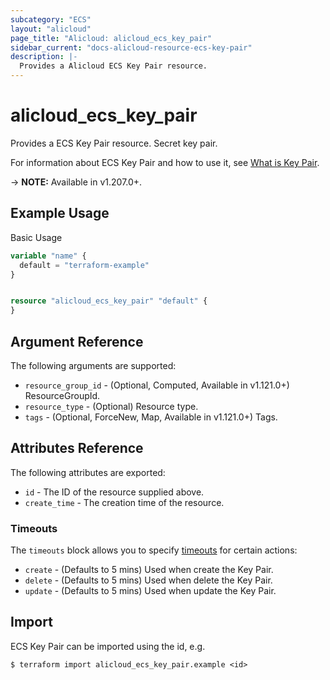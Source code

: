 ```yaml
---
subcategory: "ECS"
layout: "alicloud"
page_title: "Alicloud: alicloud_ecs_key_pair"
sidebar_current: "docs-alicloud-resource-ecs-key-pair"
description: |-
  Provides a Alicloud ECS Key Pair resource.
---
```


# alicloud_ecs_key_pair

Provides a ECS Key Pair resource. Secret key pair.

For information about ECS Key Pair and how to use it, see [What is Key Pair](https://www.alibabacloud.com/help/en/).

-> **NOTE:** Available in v1.207.0+.

## Example Usage

Basic Usage

```terraform
variable "name" {
  default = "terraform-example"
}


resource "alicloud_ecs_key_pair" "default" {
}
```


## Argument Reference

The following arguments are supported:
* `resource_group_id` - (Optional, Computed, Available in v1.121.0+) ResourceGroupId.
* `resource_type` - (Optional) Resource type.
* `tags` - (Optional, ForceNew, Map, Available in v1.121.0+) Tags.



## Attributes Reference

The following attributes are exported:
* `id` - The ID of the resource supplied above.
* `create_time` - The creation time of the resource.

### Timeouts

The `timeouts` block allows you to specify [timeouts](https://www.terraform.io/docs/configuration-0-11/resources.html#timeouts) for certain actions:
* `create` - (Defaults to 5 mins) Used when create the Key Pair.
* `delete` - (Defaults to 5 mins) Used when delete the Key Pair.
* `update` - (Defaults to 5 mins) Used when update the Key Pair.

## Import

ECS Key Pair can be imported using the id, e.g.

```shell
$ terraform import alicloud_ecs_key_pair.example <id>
```